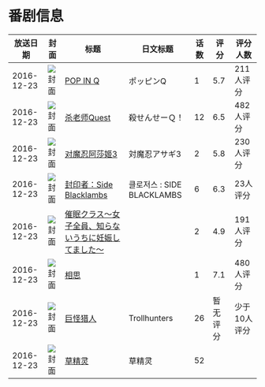 # 番剧信息

|放送日期|封面|标题|日文标题|话数|评分|评分人数|
|---|---|---|---|---|---|---|
|2016-12-23|![封面](https://lain.bgm.tv/pic/cover/c/a6/5b/126185_aa0NE.jpg)|[POP IN Q](https://bangumi.tv/subject/126185)|ポッピンQ|1|5.7|211人评分|
|2016-12-23|![封面](https://lain.bgm.tv/pic/cover/c/a2/7f/186072_UU7i7.jpg)|[杀老师Quest](https://bangumi.tv/subject/186072)|殺せんせーＱ！|12|6.5|482人评分|
|2016-12-23|![封面](https://bangumi.tv/img/no_icon_subject.png)|[对魔忍阿莎姬3](https://bangumi.tv/subject/199274)|対魔忍アサギ3|2|5.8|230人评分|
|2016-12-23|![封面](https://lain.bgm.tv/pic/cover/c/b7/7b/201484_Z2v7I.jpg)|[封印者：Side Blacklambs](https://bangumi.tv/subject/201484)|클로저스 : SIDE BLACKLAMBS|6|6.3|23人评分|
|2016-12-23|![封面](https://bangumi.tv/img/no_icon_subject.png)|[催眠クラス～女子全員、知らないうちに妊娠してました～](https://bangumi.tv/subject/204123)||2|4.9|191人评分|
|2016-12-23|![封面](https://lain.bgm.tv/pic/cover/c/bc/a5/204868_1G11u.jpg)|[相思](https://bangumi.tv/subject/204868)||1|7.1|480人评分|
|2016-12-23|![封面](https://lain.bgm.tv/pic/cover/c/72/40/205735_bN9BA.jpg)|[巨怪猎人](https://bangumi.tv/subject/205735)|Trollhunters|26|暂无评分|少于10人评分|
|2016-12-23|![封面](https://lain.bgm.tv/pic/cover/c/17/1c/246237_5Nlgz.jpg)|[草精灵](https://bangumi.tv/subject/246237)|草精灵|52|||
